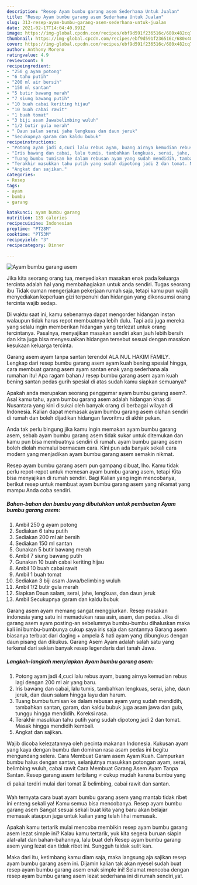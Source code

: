 ```yaml
---
description: "Resep Ayam bumbu garang asem Sederhana Untuk Jualan"
title: "Resep Ayam bumbu garang asem Sederhana Untuk Jualan"
slug: 313-resep-ayam-bumbu-garang-asem-sederhana-untuk-jualan
date: 2021-02-17T14:04:40.991Z
image: https://img-global.cpcdn.com/recipes/ebf9d591f236516c/680x482cq70/ayam-bumbu-garang-asem-foto-resep-utama.jpg
thumbnail: https://img-global.cpcdn.com/recipes/ebf9d591f236516c/680x482cq70/ayam-bumbu-garang-asem-foto-resep-utama.jpg
cover: https://img-global.cpcdn.com/recipes/ebf9d591f236516c/680x482cq70/ayam-bumbu-garang-asem-foto-resep-utama.jpg
author: Anthony Moreno
ratingvalue: 4.9
reviewcount: 9
recipeingredient:
- "250 g ayam potong"
- "6 tahu putih"
- "200 ml air bersih"
- "150 ml santan"
- "5 butir bawang merah"
- "7 siung bawang putih"
- "10 buah cabai keriting hijau"
- "10 buah cabai rawit"
- "1 buah tomat"
- "3 biji asam Jawabelimbing wuluh"
- "1/2 butir gula merah"
- " Daun salam serai jahe lengkuas dan daun jeruk"
- "Secukupnya garam dan kaldu bubuk"
recipeinstructions:
- "Potong ayam jadi 4,cuci lalu rebus ayam, buang airnya kemudian rebus lagi dengan 200 ml air yang baru."
- "Iris bawang dan cabai, lalu tumis, tambahkan lengkuas, serai, jahe, daun jeruk, dan daun salam hingga layu dan harum."
- "Tuang bumbu tumisan ke dalam rebusan ayam yang sudah mendidih, tambahkan santan, garam, dan kaldu bubuk juga asam jawa dan gula, tunggu hingga mendidih. Koreksi rasa."
- "Terakhir masukkan tahu putih yang sudah dipotong jadi 2 dan tomat. Masak hingga mendidih kembali."
- "Angkat dan sajikan."
categories:
- Resep
tags:
- ayam
- bumbu
- garang

katakunci: ayam bumbu garang 
nutrition: 139 calories
recipecuisine: Indonesian
preptime: "PT28M"
cooktime: "PT53M"
recipeyield: "3"
recipecategory: Dinner

---
```



![Ayam bumbu garang asem](https://img-global.cpcdn.com/recipes/ebf9d591f236516c/680x482cq70/ayam-bumbu-garang-asem-foto-resep-utama.jpg)

Jika kita seorang orang tua, menyediakan masakan enak pada keluarga tercinta adalah hal yang membahagiakan untuk anda sendiri. Tugas seorang ibu Tidak cuman mengerjakan pekerjaan rumah saja, tetapi kamu pun wajib menyediakan keperluan gizi terpenuhi dan hidangan yang dikonsumsi orang tercinta wajib sedap.

Di waktu  saat ini, kamu sebenarnya dapat mengorder hidangan instan walaupun tidak harus repot membuatnya lebih dulu. Tapi ada juga mereka yang selalu ingin memberikan hidangan yang terlezat untuk orang tercintanya. Pasalnya, menyajikan masakan sendiri akan jauh lebih bersih dan kita juga bisa menyesuaikan hidangan tersebut sesuai dengan masakan kesukaan keluarga tercinta. 

Garang asem ayam tanpa santan terendol ALA NUL HAKIM FAMILY. Lengkap dari resep bumbu garang asem ayam kuah bening spesial hingga, cara membuat garang asem ayam santan enak yang sederhana ala rumahan itu! Apa ragam bahan / resep bumbu garang asem ayam kuah bening santan pedas gurih spesial di atas sudah kamu siapkan semuanya?

Apakah anda merupakan seorang penggemar ayam bumbu garang asem?. Asal kamu tahu, ayam bumbu garang asem adalah hidangan khas di Nusantara yang kini disukai oleh banyak orang di berbagai wilayah di Indonesia. Kalian dapat memasak ayam bumbu garang asem olahan sendiri di rumah dan boleh dijadikan hidangan favoritmu di akhir pekan.

Anda tak perlu bingung jika kamu ingin memakan ayam bumbu garang asem, sebab ayam bumbu garang asem tidak sukar untuk ditemukan dan kamu pun bisa membuatnya sendiri di rumah. ayam bumbu garang asem boleh diolah memalui bermacam cara. Kini pun ada banyak sekali cara modern yang menjadikan ayam bumbu garang asem semakin nikmat.

Resep ayam bumbu garang asem pun gampang dibuat, lho. Kamu tidak perlu repot-repot untuk memesan ayam bumbu garang asem, tetapi Kita bisa menyajikan di rumah sendiri. Bagi Kalian yang ingin mencobanya, berikut resep untuk membuat ayam bumbu garang asem yang nikamat yang mampu Anda coba sendiri.

<!--inarticleads1-->

##### Bahan-bahan dan bumbu yang dibutuhkan untuk pembuatan Ayam bumbu garang asem:

1. Ambil 250 g ayam potong
1. Sediakan 6 tahu putih
1. Sediakan 200 ml air bersih
1. Sediakan 150 ml santan
1. Gunakan 5 butir bawang merah
1. Ambil 7 siung bawang putih
1. Gunakan 10 buah cabai keriting hijau
1. Ambil 10 buah cabai rawit
1. Ambil 1 buah tomat
1. Sediakan 3 biji asam Jawa/belimbing wuluh
1. Ambil 1/2 butir gula merah
1. Siapkan  Daun salam, serai, jahe, lengkuas, dan daun jeruk
1. Ambil Secukupnya garam dan kaldu bubuk


Garang asem ayam memang sangat menggiurkan. Resep masakan indonesia yang satu ini memadukan rasa asin, asam, dan pedas. Jika di garang asem ayam posting-an sebelumnya bumbu-bumbu dihaluskan maka kali ini bumbu-bumbunya cukup saya iris saja dan santannya Garang asem biasanya terbuat dari daging + ampela &amp; hati ayam yang dibungkus dengan daun pisang dan dikukus. Garang Asem Ayam adalah salah satu yang terkenal dari sekian banyak resep legendaris dari tanah Jawa. 

<!--inarticleads2-->

##### Langkah-langkah menyiapkan Ayam bumbu garang asem:

1. Potong ayam jadi 4,cuci lalu rebus ayam, buang airnya kemudian rebus lagi dengan 200 ml air yang baru.
1. Iris bawang dan cabai, lalu tumis, tambahkan lengkuas, serai, jahe, daun jeruk, dan daun salam hingga layu dan harum.
1. Tuang bumbu tumisan ke dalam rebusan ayam yang sudah mendidih, tambahkan santan, garam, dan kaldu bubuk juga asam jawa dan gula, tunggu hingga mendidih. Koreksi rasa.
1. Terakhir masukkan tahu putih yang sudah dipotong jadi 2 dan tomat. Masak hingga mendidih kembali.
1. Angkat dan sajikan.


Wajib dicoba kelezatannya oleh pecinta makanan Indonesia. Kukusan ayam yang kaya dengan bumbu dan dominan rasa asam pedas ini begitu mengundang selera. Cara Membuat Garam asem Ayam Kuah. Campurkan bumbu halus dengan santan, selanjutnya masukkan potongan ayam, serai, belimbing wuluh, cabai rawit Cara Membuat Garang Asem Ayam Tanpa Santan. Resep garang asem terbilang ⭐ cukup mudah karena bumbu yang di pakai terdiri mulai dari tomat ⏳ belimbing, cabai rawit dan santan. 

Wah ternyata cara buat ayam bumbu garang asem yang mantab tidak ribet ini enteng sekali ya! Kamu semua bisa mencobanya. Resep ayam bumbu garang asem Sangat sesuai sekali buat kita yang baru akan belajar memasak ataupun juga untuk kalian yang telah lihai memasak.

Apakah kamu tertarik mulai mencoba membikin resep ayam bumbu garang asem lezat simple ini? Kalau kamu tertarik, yuk kita segera buruan siapin alat-alat dan bahan-bahannya, lalu buat deh Resep ayam bumbu garang asem yang lezat dan tidak ribet ini. Sungguh taidak sulit kan. 

Maka dari itu, ketimbang kamu diam saja, maka langsung aja sajikan resep ayam bumbu garang asem ini. Dijamin kalian tak akan nyesel sudah buat resep ayam bumbu garang asem enak simple ini! Selamat mencoba dengan resep ayam bumbu garang asem lezat sederhana ini di rumah sendiri,ya!.

